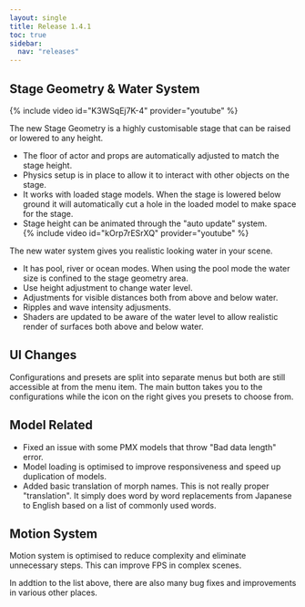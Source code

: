 ```yaml
---
layout: single
title: Release 1.4.1
toc: true
sidebar:
  nav: "releases"
---
```


## Stage Geometry & Water System
{% include video id="K3WSqEj7K-4" provider="youtube" %}

The new Stage Geometry is a highly customisable stage that can be raised or lowered to any height.
* The floor of actor and props are automatically adjusted to match the stage height.
* Physics setup is in place to allow it to interact with other objects on the stage.
* It works with loaded stage models. When the stage is lowered below ground it will automatically cut a hole in the loaded model to make space for the stage.
* Stage height can be animated through the "auto update" system.  
{% include video id="kOrp7rESrXQ" provider="youtube" %}

The new water system gives you realistic looking water in your scene.
* It has pool, river or ocean modes. When using the pool mode the water size is confined to the stage geometry area.
* Use height adjustment to change water level.
* Adjustments for visible distances both from above and below water.
* Ripples and wave intensity adjusments.
* Shaders are updated to be aware of the water level to allow realistic render of surfaces both above and below water.

## UI Changes
Configurations and presets are split into separate menus but both are still accessible at from the menu item. The main button takes you to the configurations while the icon on the right gives you presets to choose from.

## Model Related
* Fixed an issue with some PMX models that throw "Bad data length" error.
* Model loading is optimised to improve responsiveness and speed up duplication of models.
* Added basic translation of morph names. This is not really proper "translation". It simply does word by word replacements from Japanese to English based on a list of commonly used words.

## Motion System
Motion system is optimised to reduce complexity and eliminate unnecessary steps. This can improve FPS in complex scenes.

In addtion to the list above, there are also many bug fixes and improvements in various other places.